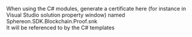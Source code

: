 When using the C# modules, generate a certificate here (for instance in Visual Studio solution property window) named <br /> Sphereon.SDK.Blockchain.Proof.snk<br />It will be referenced to by the C# templates
